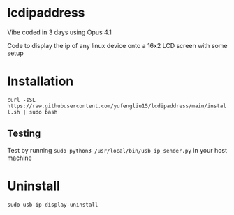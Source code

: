 # lcdipaddress
Vibe coded in 3 days using Opus 4.1

Code to display the ip of any linux device onto a 16x2 LCD screen with some setup

# Installation
`curl -sSL https://raw.githubusercontent.com/yufengliu15/lcdipaddress/main/install.sh | sudo bash`

## Testing
Test by running `sudo python3 /usr/local/bin/usb_ip_sender.py` in your host machine

# Uninstall
`sudo usb-ip-display-uninstall`